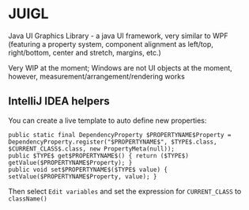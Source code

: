 # JUIGL
Java UI Graphics Library - a java UI framework, very similar to WPF (featuring a property system, component alignment as left/top, right/bottom, center and stretch, margins, etc.)

Very WIP at the moment; Windows are not UI objects at the moment, however, measurement/arrangement/rendering works

## IntelliJ IDEA helpers
You can create a live template to auto define new properties:
```
public static final DependencyProperty $PROPERTYNAME$Property = DependencyProperty.register("$PROPERTYNAME$", $TYPE$.class, $CURRENT_CLASS$.class, new PropertyMeta(null));
public $TYPE$ get$PROPERTYNAME$() { return ($TYPE$) getValue($PROPERTYNAME$Property); }
public void set$PROPERTYNAME$($TYPE$ value) { setValue($PROPERTYNAME$Property, value); }
```
Then select `Edit variables` and set the expression for `CURRENT_CLASS` to `className()`
